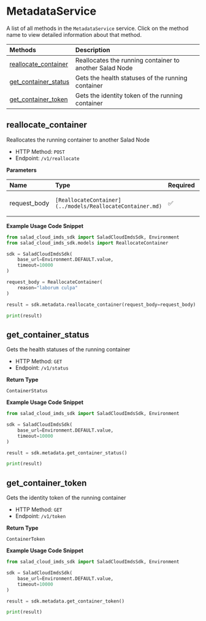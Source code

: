 # MetadataService

A list of all methods in the `MetadataService` service. Click on the method name to view detailed information about that method.

| Methods                                       | Description                                             |
| :-------------------------------------------- | :------------------------------------------------------ |
| [reallocate_container](#reallocate_container) | Reallocates the running container to another Salad Node |
| [get_container_status](#get_container_status) | Gets the health statuses of the running container       |
| [get_container_token](#get_container_token)   | Gets the identity token of the running container        |

## reallocate_container

Reallocates the running container to another Salad Node

- HTTP Method: `POST`
- Endpoint: `/v1/reallocate`

**Parameters**

| Name         | Type                                                      | Required | Description       |
| :----------- | :-------------------------------------------------------- | :------- | :---------------- |
| request_body | `[ReallocateContainer](../models/ReallocateContainer.md)` | ✅       | The request body. |

**Example Usage Code Snippet**

```python
from salad_cloud_imds_sdk import SaladCloudImdsSdk, Environment
from salad_cloud_imds_sdk.models import ReallocateContainer

sdk = SaladCloudImdsSdk(
    base_url=Environment.DEFAULT.value,
    timeout=10000
)

request_body = ReallocateContainer(
    reason="laborum culpa"
)

result = sdk.metadata.reallocate_container(request_body=request_body)

print(result)
```

## get_container_status

Gets the health statuses of the running container

- HTTP Method: `GET`
- Endpoint: `/v1/status`

**Return Type**

`ContainerStatus`

**Example Usage Code Snippet**

```python
from salad_cloud_imds_sdk import SaladCloudImdsSdk, Environment

sdk = SaladCloudImdsSdk(
    base_url=Environment.DEFAULT.value,
    timeout=10000
)

result = sdk.metadata.get_container_status()

print(result)
```

## get_container_token

Gets the identity token of the running container

- HTTP Method: `GET`
- Endpoint: `/v1/token`

**Return Type**

`ContainerToken`

**Example Usage Code Snippet**

```python
from salad_cloud_imds_sdk import SaladCloudImdsSdk, Environment

sdk = SaladCloudImdsSdk(
    base_url=Environment.DEFAULT.value,
    timeout=10000
)

result = sdk.metadata.get_container_token()

print(result)
```

